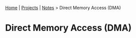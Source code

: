 [Home](../../) | [Projects](../../projects) | [Notes](../) > Direct Memory Access (DMA)

# Direct Memory Access (DMA)